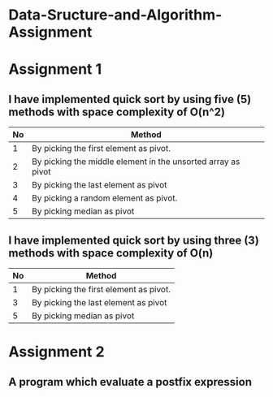 # Data-Sructure-and-Algorithm-Assignment

# Assignment 1

## I have implemented quick sort by using five (5) methods with space complexity of O(n^2)

| No  |                Method                                     
|-----|-----------------------------------------------------------
|  1  |   By picking the first element as pivot.                      
|  2  |   By picking the middle element in the unsorted array as pivot
|  3  |   By picking the last element as pivot                         
|  4  |   By picking a random element as pivot.                        
|  5  |   By picking median as pivot 


## I have implemented quick sort by using three (3) methods with space complexity of O(n)

| No  |                Method                                     
|-----|-----------------------------------------------------------
|  1  |   By picking the first element as pivot.                      
|  3  |   By picking the last element as pivot                                              
|  5  |   By picking median as pivot 



# Assignment 2
## A program which evaluate a postfix expression
